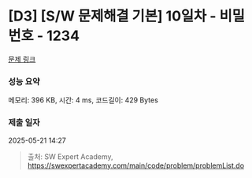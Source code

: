 # [D3] [S/W 문제해결 기본] 10일차 - 비밀번호 - 1234 

[문제 링크](https://swexpertacademy.com/main/code/problem/problemDetail.do?contestProbId=AV14_DEKAJcCFAYD) 

### 성능 요약

메모리: 396 KB, 시간: 4 ms, 코드길이: 429 Bytes

### 제출 일자

2025-05-21 14:27



> 출처: SW Expert Academy, https://swexpertacademy.com/main/code/problem/problemList.do